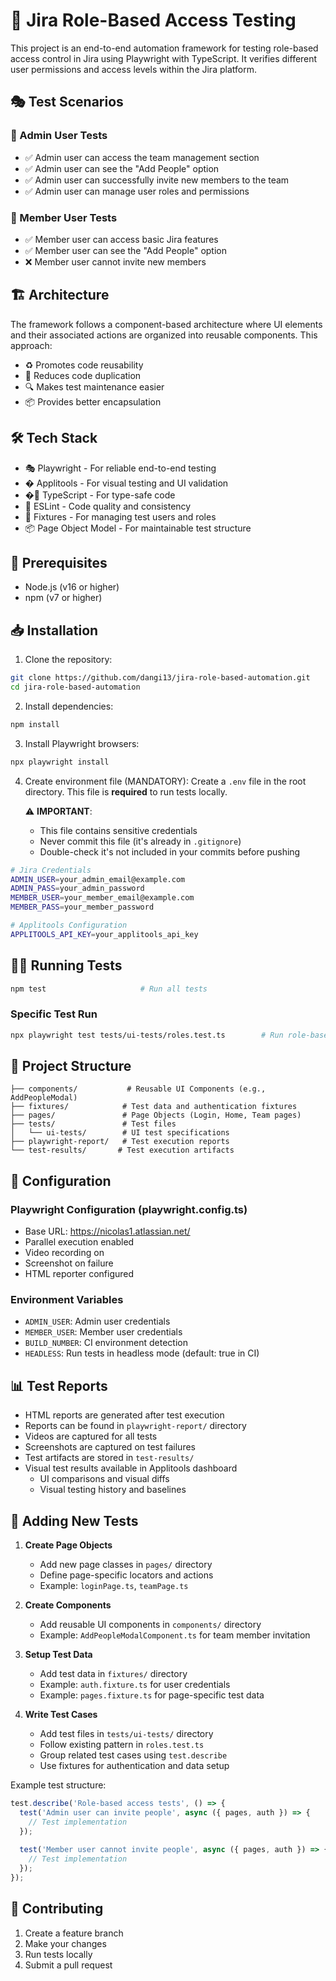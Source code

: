 # 🎯 Jira Role-Based Access Testing

This project is an end-to-end automation framework for testing role-based access control in Jira using Playwright with TypeScript. It verifies different user permissions and access levels within the Jira platform.

## 🎭 Test Scenarios

### 👑 Admin User Tests
- ✅ Admin user can access the team management section
- ✅ Admin user can see the "Add People" option
- ✅ Admin user can successfully invite new members to the team
- ✅ Admin user can manage user roles and permissions

### 👤 Member User Tests
- ✅ Member user can access basic Jira features
- ✅ Member user can see the "Add People" option
- ❌ Member user cannot invite new members

## 🏗️ Architecture

The framework follows a component-based architecture where UI elements and their associated actions are organized into reusable components. This approach:
- ♻️ Promotes code reusability
- 🎯 Reduces code duplication
- 🔍 Makes test maintenance easier
- 📦 Provides better encapsulation

## 🛠️ Tech Stack

- 🎭 Playwright - For reliable end-to-end testing
- �️ Applitools - For visual testing and UI validation
- �📝 TypeScript - For type-safe code
- 🎯 ESLint - Code quality and consistency
- 🔐 Fixtures - For managing test users and roles
- 📦 Page Object Model - For maintainable test structure

## 🚀 Prerequisites

- Node.js (v16 or higher)
- npm (v7 or higher)

## 📥 Installation

1. Clone the repository:
```bash
git clone https://github.com/dangi13/jira-role-based-automation.git
cd jira-role-based-automation
```

2. Install dependencies:
```bash
npm install
```

3. Install Playwright browsers:
```bash
npx playwright install
```

4. Create environment file (MANDATORY):
   Create a `.env` file in the root directory. This file is **required** to run tests locally.
   
   ⚠️ **IMPORTANT**: 
   - This file contains sensitive credentials
   - Never commit this file (it's already in `.gitignore`)
   - Double-check it's not included in your commits before pushing

```bash
# Jira Credentials
ADMIN_USER=your_admin_email@example.com
ADMIN_PASS=your_admin_password
MEMBER_USER=your_member_email@example.com
MEMBER_PASS=your_member_password

# Applitools Configuration
APPLITOOLS_API_KEY=your_applitools_api_key
```

## 🏃‍♂️ Running Tests

```bash
npm test                     # Run all tests
```

### Specific Test Run
```bash
npx playwright test tests/ui-tests/roles.test.ts        # Run role-based access tests
```

## 📁 Project Structure

```
├── components/           # Reusable UI Components (e.g., AddPeopleModal)
├── fixtures/            # Test data and authentication fixtures
├── pages/               # Page Objects (Login, Home, Team pages)
├── tests/               # Test files
│   └── ui-tests/        # UI test specifications
├── playwright-report/   # Test execution reports
└── test-results/       # Test execution artifacts
```

## 🔧 Configuration

### Playwright Configuration (playwright.config.ts)
- Base URL: https://nicolas1.atlassian.net/
- Parallel execution enabled
- Video recording on
- Screenshot on failure
- HTML reporter configured

### Environment Variables
- `ADMIN_USER`: Admin user credentials
- `MEMBER_USER`: Member user credentials
- `BUILD_NUMBER`: CI environment detection
- `HEADLESS`: Run tests in headless mode (default: true in CI)

## 📊 Test Reports

- HTML reports are generated after test execution
- Reports can be found in `playwright-report/` directory
- Videos are captured for all tests
- Screenshots are captured on test failures
- Test artifacts are stored in `test-results/`
- Visual test results available in Applitools dashboard
  - UI comparisons and visual diffs
  - Visual testing history and baselines

## 📝 Adding New Tests

1. **Create Page Objects**
   - Add new page classes in `pages/` directory
   - Define page-specific locators and actions
   - Example: `loginPage.ts`, `teamPage.ts`

2. **Create Components**
   - Add reusable UI components in `components/` directory
   - Example: `AddPeopleModalComponent.ts` for team member invitation

3. **Setup Test Data**
   - Add test data in `fixtures/` directory
   - Example: `auth.fixture.ts` for user credentials
   - Example: `pages.fixture.ts` for page-specific test data

4. **Write Test Cases**
   - Add test files in `tests/ui-tests/` directory
   - Follow existing pattern in `roles.test.ts`
   - Group related test cases using `test.describe`
   - Use fixtures for authentication and data setup

Example test structure:
```typescript
test.describe('Role-based access tests', () => {
  test('Admin user can invite people', async ({ pages, auth }) => {
    // Test implementation
  });
  
  test('Member user cannot invite people', async ({ pages, auth }) => {
    // Test implementation
  });
});
```

## 🤝 Contributing

1. Create a feature branch
2. Make your changes
3. Run tests locally
4. Submit a pull request